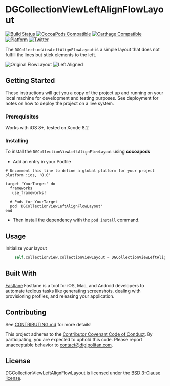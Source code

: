 DGCollectionViewLeftAlignFlowLayout
=================================

[![Build Status](https://travis-ci.org/Digipolitan/collection-view-left-align-flow-layout-swift.svg?branch=master)](https://travis-ci.org/Digipolitan/collection-view-left-align-flow-layout-swift)
[![CocoaPods Compatible](https://img.shields.io/cocoapods/v/DGCollectionViewLeftAlignFlowLayout.svg)](https://img.shields.io/cocoapods/v/DGCollectionViewLeftAlignFlowLayout.svg)
[![Carthage Compatible](https://img.shields.io/badge/Carthage-compatible-4BC51D.svg?style=flat)](https://github.com/Carthage/Carthage)
[![Platform](https://img.shields.io/cocoapods/p/DGCollectionViewLeftAlignFlowLayout.svg?style=flat)](http://cocoadocs.org/docsets/DGCollectionViewLeftAlignFlowLayout)
[![Twitter](https://img.shields.io/badge/twitter-@Digipolitan-blue.svg?style=flat)](http://twitter.com/Digipolitan)

The `DGCollectionViewLeftAlignFlowLayout` is a simple layout that does not fulfill the lines but stick elements to the left.

![Original FlowLayout](https://github.com/Digipolitan/collection-view-left-align-flow-layout-swift/blob/develop/Screenshots/flow-layout.png?raw=true "Original")
![Left Aligned](https://github.com/Digipolitan/collection-view-left-align-flow-layout-swift/blob/develop/Screenshots/left-layout.png?raw=true "Left Aligned")



## Getting Started

These instructions will get you a copy of the project up and running on your local machine for development and testing purposes. See deployment for notes on how to deploy the project on a live system.

### Prerequisites

Works with iOS 8+, tested on Xcode 8.2

### Installing

To install the `DGCollectionViewLeftAlignFlowLayout` using **cocoapods**

- Add an entry in your Podfile  

```
# Uncomment this line to define a global platform for your project
platform :ios, '8.0'

target 'YourTarget' do
  frameworks
   use_frameworks!

  # Pods for YourTarget
  pod 'DGCollectionViewLeftAlignFlowLayout'
end
```

- Then install the dependency with the `pod install` command.

## Usage

Initialize your layout

```swift
	self.collectionView.collectionViewLayout = DGCollectionViewLeftAlignFlowLayout()
```

## Built With

[Fastlane](https://fastlane.tools/)
Fastlane is a tool for iOS, Mac, and Android developers to automate tedious tasks like generating screenshots, dealing with provisioning profiles, and releasing your application.

## Contributing

See [CONTRIBUTING.md](CONTRIBUTING.md) for more details!

This project adheres to the [Contributor Covenant Code of Conduct](CODE_OF_CONDUCT.md).
By participating, you are expected to uphold this code. Please report
unacceptable behavior to [contact@digipolitan.com](mailto:contact@digipolitan.com).

## License

DGCollectionViewLeftAlignFlowLayout is licensed under the [BSD 3-Clause license](LICENSE).
